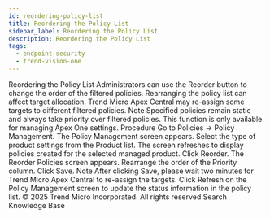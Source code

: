 ```yaml
---
id: reordering-policy-list
title: Reordering the Policy List
sidebar_label: Reordering the Policy List
description: Reordering the Policy List
tags:
  - endpoint-security
  - trend-vision-one
---
```


 Reordering the Policy List Administrators can use the Reorder button to change the order of the filtered policies. Rearranging the policy list can affect target allocation. Trend Micro Apex Central may re-assign some targets to different filtered policies. Note Specified policies remain static and always take priority over filtered policies. This function is only available for managing Apex One settings. Procedure Go to Policies → Policy Management. The Policy Management screen appears. Select the type of product settings from the Product list. The screen refreshes to display policies created for the selected managed product. Click Reorder. The Reorder Policies screen appears. Rearrange the order of the Priority column. Click Save. Note After clicking Save, please wait two minutes for Trend Micro Apex Central to re-assign the targets. Click Refresh on the Policy Management screen to update the status information in the policy list. © 2025 Trend Micro Incorporated. All rights reserved.Search Knowledge Base